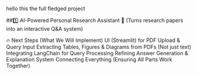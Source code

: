 hello this the full fledged project 

##1️⃣ AI-Powered Personal Research Assistant 🧠 (Turns research papers into an interactive Q&A system)

🔥 Next Steps (What We Will Implement)
UI (Streamlit) for PDF Upload & Query Input
Extracting Tables, Figures & Diagrams from PDFs (Not just text)
Integrating LangChain for Query Processing
Refining Answer Generation & Explanation System
Connecting Everything (Ensuring All Parts Work Together)
